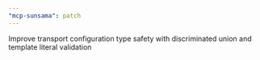 ```yaml
---
"mcp-sunsama": patch
---
```


Improve transport configuration type safety with discriminated union and template literal validation